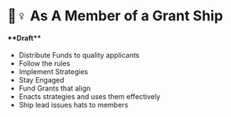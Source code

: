 # 🚣♀ As A Member of a Grant Ship

#### \*\*Draft\*\*

* Distribute Funds to quality applicants
* Follow the rules
* Implement Strategies
* Stay Engaged
* Fund Grants that align
* Enacts strategies and uses them effectively
* Ship lead issues hats to members
